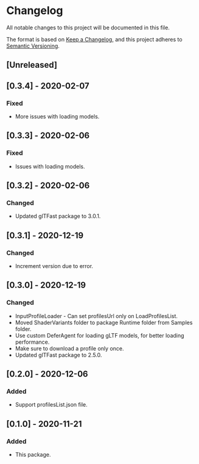 # Changelog
All notable changes to this project will be documented in this file.

The format is based on [Keep a Changelog](https://keepachangelog.com/en/1.0.0/),
and this project adheres to [Semantic Versioning](https://semver.org/spec/v2.0.0.html).

## [Unreleased]

## [0.3.4] - 2020-02-07
### Fixed
- More issues with loading models.

## [0.3.3] - 2020-02-06
### Fixed
- Issues with loading models.

## [0.3.2] - 2020-02-06
### Changed
- Updated glTFast package to 3.0.1.

## [0.3.1] - 2020-12-19
### Changed
- Increment version due to error.

## [0.3.0] - 2020-12-19
### Changed
- InputProfileLoader - Can set profilesUrl only on LoadProfilesList.
- Moved ShaderVariants folder to package Runtime folder from Samples folder.
- Use custom DeferAgent for loading gLTF models, for better loading performance.
- Make sure to download a profile only once.
- Updated glTFast package to 2.5.0.

## [0.2.0] - 2020-12-06
### Added
- Support profilesList.json file.

## [0.1.0] - 2020-11-21
### Added
- This package.
